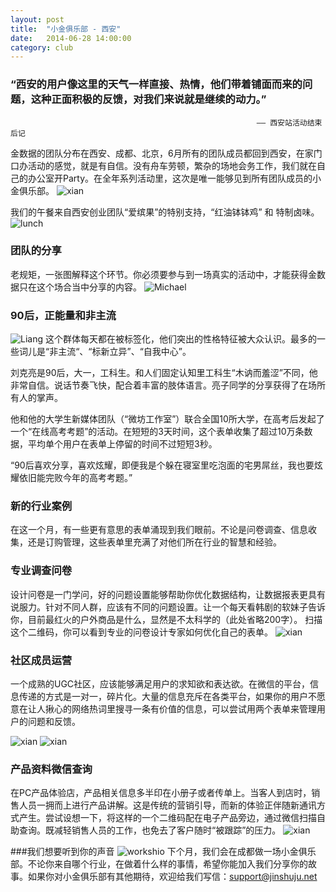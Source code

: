 ```yaml
---
layout: post
title:  "小金俱乐部 - 西安"
date:   2014-06-28 14:00:00
category: club
---
```


### “西安的用户像这里的天气一样直接、热情，他们带着铺面而来的问题，这种正面积极的反馈，对我们来说就是继续的动力。”
                                                           —— 西安站活动结束后记

金数据的团队分布在西安、成都、北京，6月所有的团队成员都回到西安，在家门口办活动的感觉，就是有自信。没有舟车劳顿，繁杂的场地会务工作，我们就在自己的办公室开Party。在全年系列活动里，这次是唯一能够见到所有团队成员的小金俱乐部。
![xian](/images/club-xi'an-1.jpg)

我们的午餐来自西安创业团队“爱缤果”的特别支持，“红油钵钵鸡” 和 特制卤味。
![lunch](/images/club-xi'an-2.jpg)

### 团队的分享
老规矩，一张图解释这个环节。你必须要参与到一场真实的活动中，才能获得金数据只在这个场合当中分享的内容。
![Michael](/images/club-xi'an-3.jpg)

### 90后，正能量和非主流
![Liang](/images/club-xi'an-4.jpg)
这个群体每天都在被标签化，他们突出的性格特征被大众认识。最多的一些词儿是“非主流“、“标新立异”、“自我中心”。

刘克亮是90后，大一，工科生。和人们固定认知里工科生“木讷而羞涩”不同，他非常自信。说话节奏飞快，配合着丰富的肢体语言。亮子同学的分享获得了在场所有人的掌声。

他和他的大学生新媒体团队（“微坊工作室”）联合全国10所大学，在高考后发起了一个“在线高考考题”的活动。在短短的3天时间，这个表单收集了超过10万条数据，平均单个用户在表单上停留的时间不过短短3秒。

“90后喜欢分享，喜欢炫耀，即便我是个躲在寝室里吃泡面的宅男屌丝，我也要炫耀依旧能完败今年的高考考题。”

### 新的行业案例
在这一个月，有一些更有意思的表单涌现到我们眼前。不论是问卷调查、信息收集，还是订购管理，这些表单里充满了对他们所在行业的智慧和经验。

### 专业调查问卷

设计问卷是一门学问，好的问题设置能够帮助你优化数据结构，让数据报表更具有说服力。针对不同人群，应该有不同的问题设置。让一个每天看韩剧的软妹子告诉你，目前最红火的户外商品是什么，显然是不太科学的（此处省略200字）。
扫描这个二维码，你可以看到专业的问卷设计专家如何优化自己的表单。
![xian](/images/club-xi'an-wenjuan.png)

### 社区成员运营

一个成熟的UGC社区，应该能够满足用户的求知欲和表达欲。在微信的平台，信息传递的方式是一对一，碎片化。大量的信息充斥在各类平台，如果你的用户不愿意在让人揪心的网络热词里搜寻一条有价值的信息，可以尝试用两个表单来管理用户的问题和反馈。

![xian](/images/club-xi'an-question.png) ![xian](/images/club-xi'an-anwser.png)

### 产品资料微信查询

在PC产品体验店，产品相关信息多半印在小册子或者传单上。当客人到店时，销售人员一拥而上进行产品讲解。这是传统的营销引导，而新的体验正伴随新通讯方式产生。尝试设想一下，将这样的一个二维码配在电子产品旁边，通过微信扫描自助查询。既减轻销售人员的工作，也免去了客户随时“被跟踪”的压力。
![xian](/images/club-xi'an-product.png)

###我们想要听到你的声音
![workshio](/images/club-xi'an-5.jpg)
下个月，我们会在成都做一场小金俱乐部。不论你来自哪个行业，在做着什么样的事情，希望你能加入我们分享你的故事。如果你对小金俱乐部有其他期待，欢迎给我们写信：support@jinshuju.net


